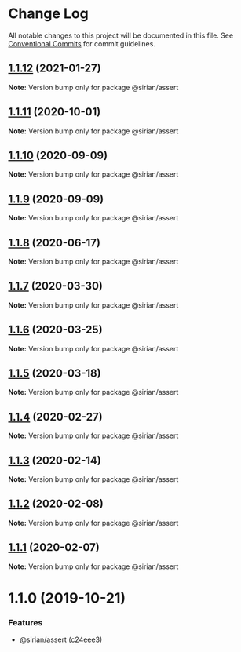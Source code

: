# Change Log

All notable changes to this project will be documented in this file.
See [Conventional Commits](https://conventionalcommits.org) for commit guidelines.

## [1.1.12](https://github.com/sirian/js/compare/@sirian/assert@1.1.11...@sirian/assert@1.1.12) (2021-01-27)

**Note:** Version bump only for package @sirian/assert





## [1.1.11](https://github.com/sirian/js/compare/@sirian/assert@1.1.10...@sirian/assert@1.1.11) (2020-10-01)

**Note:** Version bump only for package @sirian/assert





## [1.1.10](https://github.com/sirian/js/compare/@sirian/assert@1.1.9...@sirian/assert@1.1.10) (2020-09-09)

**Note:** Version bump only for package @sirian/assert





## [1.1.9](https://github.com/sirian/js/compare/@sirian/assert@1.1.8...@sirian/assert@1.1.9) (2020-09-09)

**Note:** Version bump only for package @sirian/assert





## [1.1.8](https://github.com/sirian/js/compare/@sirian/assert@1.1.7...@sirian/assert@1.1.8) (2020-06-17)

**Note:** Version bump only for package @sirian/assert





## [1.1.7](https://github.com/sirian/js/compare/@sirian/assert@1.1.6...@sirian/assert@1.1.7) (2020-03-30)

**Note:** Version bump only for package @sirian/assert





## [1.1.6](https://github.com/sirian/js/compare/@sirian/assert@1.1.5...@sirian/assert@1.1.6) (2020-03-25)

**Note:** Version bump only for package @sirian/assert





## [1.1.5](https://github.com/sirian/js/compare/@sirian/assert@1.1.4...@sirian/assert@1.1.5) (2020-03-18)

**Note:** Version bump only for package @sirian/assert





## [1.1.4](https://github.com/sirian/js/compare/@sirian/assert@1.1.3...@sirian/assert@1.1.4) (2020-02-27)

**Note:** Version bump only for package @sirian/assert





## [1.1.3](https://github.com/sirian/js/compare/@sirian/assert@1.1.2...@sirian/assert@1.1.3) (2020-02-14)

**Note:** Version bump only for package @sirian/assert





## [1.1.2](https://github.com/sirian/js/compare/@sirian/assert@1.1.1...@sirian/assert@1.1.2) (2020-02-08)

**Note:** Version bump only for package @sirian/assert





## [1.1.1](https://github.com/sirian/js/compare/@sirian/assert@1.1.0...@sirian/assert@1.1.1) (2020-02-07)

**Note:** Version bump only for package @sirian/assert





# 1.1.0 (2019-10-21)


### Features

* @sirian/assert ([c24eee3](https://github.com/sirian/js/commit/c24eee35c6f84f24b5a39b42ce7f2c33fecfcecf))
